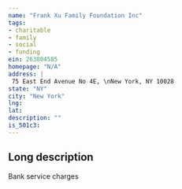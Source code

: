 ```yaml
---
name: "Frank Xu Family Foundation Inc"
tags:
- charitable
- family
- social
- funding
ein: 263804585
homepage: "N/A"
address: |
 75 East End Avenue No 4E, \nNew York, NY 10028
state: "NY"
city: "New York"
lng: 
lat: 
description: ""
is_501c3: 
---
```


## Long description

Bank service charges
